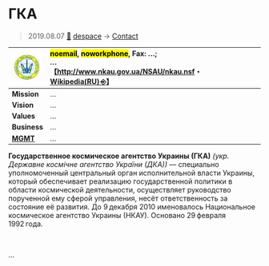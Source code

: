 # ГКА
> 2019.08.07 [🚀](../../index/index.md) [despace](../index.md) → [Contact](../contact.md)

|[![](../f/contact/g/gka_logo1_thumb.webp)](../f/contact/g/gka_logo1.webp)|<mark>noemail</mark>, <mark>noworkphone</mark>, Fax: …;<br> *…*<br> 【<http://www.nkau.gov.ua/NSAU/nkau.nsf>・ [Wikipedia(RU) ⎆](https://ru.wikipedia.org/wiki/Государственное_космическое_агентство_Украины)】|
|:-|:-|
|**Mission**|…|
|**Vision**|…|
|**Values**|…|
|**Business**|…|
|**[MGMT](../mgmt.md)**|…|

**Государственное космическое агентство Украины (ГКА)** *(укр. Державне космічне агентство України (ДКА))* — специально уполномоченный центральный орган исполнительной власти Украины, который обеспечивает реализацию государственной политики в области космической деятельности, осуществляет руководство порученной ему сферой управления, несёт ответственность за состояние её развития. До 9 декабря 2010 именовалось Национальное космическое агентство Украины (НКАУ). Основано 29 февраля 1992 года.


<p style="page-break-after:always"> </p>

…
